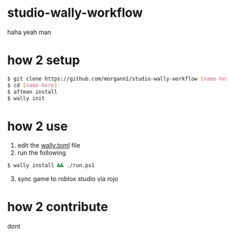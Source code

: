 # studio-wally-workflow

haha yeah man

# how 2 setup

```bash
$ git clone https://github.com/morgann1/studio-wally-workflow [name-here]
$ cd [name-here]
$ aftman install 
$ wally init
```

# how 2 use

1. edit the [wally.toml]() file
2. run the following

```bash
$ wally install && ./run.ps1
```

3. sync game to roblox studio via rojo

# how 2 contribute

dont
